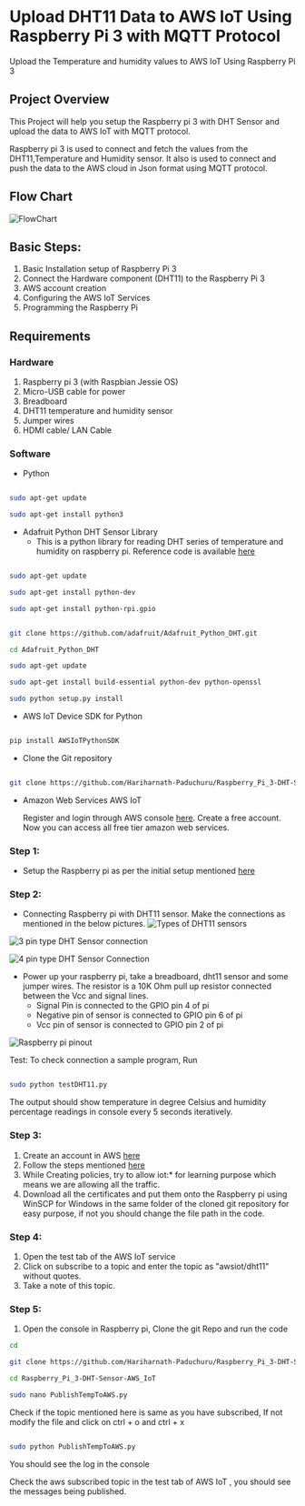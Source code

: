 # Upload DHT11 Data to AWS IoT Using Raspberry Pi 3 with MQTT Protocol
Upload the Temperature and humidity values to AWS IoT Using Raspberry Pi 3

## Project Overview

This Project will help you setup the Raspberry pi 3 with DHT Sensor and upload the data to AWS IoT with MQTT protocol.

Raspberry pi 3 is used to connect and fetch the values from the DHT11,Temperature and Humidity sensor. It also is used to connect  and push the data to the AWS cloud in Json format using MQTT protocol.


## Flow Chart

![FlowChart](https://user-images.githubusercontent.com/29800208/32888257-acb9752e-caec-11e7-8dde-f3c26aeef6e7.png)


## Basic Steps:

1.  Basic Installation setup of Raspberry Pi 3
2.  Connect the Hardware component (DHT11) to the Raspberry Pi 3
3. AWS account creation
4. Configuring the AWS IoT Services
5. Programming the Raspberry Pi


## Requirements

### Hardware

1. Raspberry pi 3 (with Raspbian Jessie OS)
2. Micro-USB cable for power
3. Breadboard
4. DHT11 temperature and humidity sensor
5. Jumper wires
6. HDMI cable/ LAN Cable

### Software

- Python

```sh

sudo apt-get update

sudo apt-get install python3

```

- Adafruit Python DHT Sensor Library
  - This is a python library for reading DHT series of temperature and humidity on raspberry pi. Reference code is available [here](https://github.com/adafruit/Adafruit_Python_DHT)

```sh

sudo apt-get update

sudo apt-get install python-dev

sudo apt-get install python-rpi.gpio

```


```sh

git clone https://github.com/adafruit/Adafruit_Python_DHT.git

cd Adafruit_Python_DHT

sudo apt-get update

sudo apt-get install build-essential python-dev python-openssl

sudo python setup.py install

```

- AWS IoT Device SDK for Python

```sh

pip install AWSIoTPythonSDK

```

- Clone the Git repository

```sh

git clone https://github.com/Hariharnath-Paduchuru/Raspberry_Pi_3-DHT-Sensor-AWS_IoT

```

- Amazon Web Services AWS IoT

   Register and login through AWS console [here](https://aws.amazon.com/). Create a free account. Now you can access all free tier amazon web services.

### Step 1:

- Setup the Raspberry pi as per the initial setup mentioned [here](https://raspberrypihq.com/booting-the-raspberry-pi-for-the-first-time/)


### Step 2:

- Connecting Raspberry pi with DHT11 sensor. Make the connections as mentioned in the below pictures.
![Types of DHT11 sensors](http://www.circuitbasics.com/wp-content/uploads/2015/12/DHT11-Pinout-for-three-pin-and-four-pin-types-2.jpg)

![3 pin type DHT Sensor connection](http://www.circuitbasics.com/wp-content/uploads/2015/12/How-to-Setup-the-DHT11-on-the-Raspberry-Pi-Three-pin-DHT11-Wiring-Diagram.png)


![4 pin type DHT Sensor Connection](http://www.circuitbasics.com/wp-content/uploads/2015/12/How-to-Setup-the-DHT11-on-the-Raspberry-Pi-Four-pin-DHT11-Wiring-Diagram.png)


- Power up your raspberry pi, take a breadboard, dht11 sensor and some jumper wires. The resistor is a 10K Ohm pull up resistor connected between the Vcc and signal lines.
  - Signal Pin is connected to the GPIO pin 4 of pi
  - Negative pin of sensor is connected to GPIO pin 6 of pi
  - Vcc pin of sensor is connected  to GPIO pin 2 of pi
  
![Raspberry pi pinout](https://www.raspberrypi-spy.co.uk/wp-content/uploads/2012/06/Raspberry-Pi-GPIO-Layout-Model-B-Plus-rotated-2700x900.png)

   Test: To check connection a sample program, Run

```sh

sudo python testDHT11.py

```

   The output should show temperature in degree Celsius and humidity percentage readings in console every 5 seconds iteratively.


### Step 3:

1. Create an account in AWS [here](https://aws.amazon.com)
2. Follow the steps mentioned [here](http://docs.aws.amazon.com/iot/latest/developerguide/iot-console-signin.html)
3. While Creating policies, try to allow iot:\* for learning purpose which means we are allowing all the traffic.
4. Download all the certificates and put them onto the Raspberry pi using WinSCP for Windows in the same folder of the cloned git repository for easy purpose, if not you should change the file path in the code.


### Step 4:

1. Open the test tab of the AWS IoT service
2. Click on subscribe to a topic and enter the topic as &quot;awsiot/dht11&quot; without quotes.
3. Take a note of this topic.


### Step 5:

1. Open the console in Raspberry pi, Clone the git Repo and run the code

```sh
cd

git clone https://github.com/Hariharnath-Paduchuru/Raspberry_Pi_3-DHT-Sensor-AWS_IoT

cd Raspberry_Pi_3-DHT-Sensor-AWS_IoT

sudo nano PublishTempToAWS.py

```

   Check if the topic mentioned here is same as you have subscribed, If not modify the file and click on ctrl + o and ctrl + x

```sh

sudo python PublishTempToAWS.py

```

   You should see the log in the console

   Check the aws subscribed topic in the test tab of AWS IoT , you should see the messages being published.
